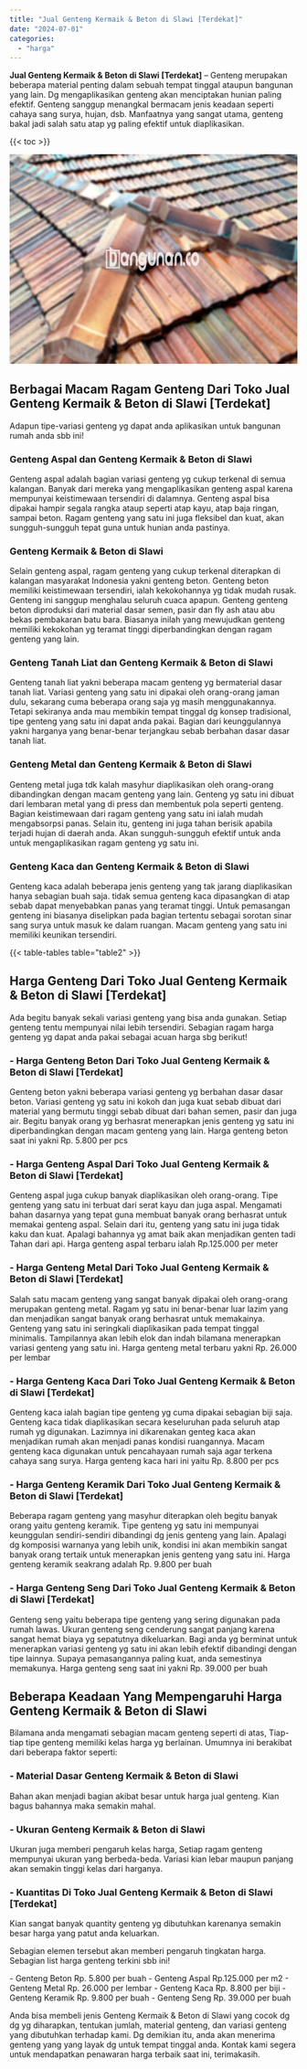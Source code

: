 ```yaml
---
title: "Jual Genteng Kermaik & Beton di Slawi [Terdekat]"
date: "2024-07-01"
categories: 
  - "harga"
---
```


**Jual Genteng Kermaik & Beton di Slawi \[Terdekat\]** – Genteng merupakan beberapa material penting dalam sebuah tempat tinggal ataupun bangunan yang lain. Dg mengaplikasikan genteng akan menciptakan hunian paling efektif. Genteng sanggup menangkal bermacam jenis keadaan seperti cahaya sang surya, hujan, dsb. Manfaatnya yang sangat utama, genteng bakal jadi salah satu atap yg paling efektif untuk diaplikasikan.

{{< toc >}}

![Jual Genteng Kermaik & Beton di Slawi [Terdekat]](/images/genteng-minimalis-murah28.png)

## Berbagai Macam Ragam Genteng Dari Toko Jual Genteng Kermaik & Beton di Slawi \[Terdekat\]

Adapun tipe-variasi genteng yg dapat anda aplikasikan untuk bangunan rumah anda sbb ini!

### Genteng Aspal dan Genteng Kermaik & Beton di Slawi

Genteng aspal adalah bagian variasi genteng yg cukup terkenal di semua kalangan. Banyak dari mereka yang mengaplikasikan genteng aspal karena mempunyai keistimewaan tersendiri di dalamnya. Genteng aspal bisa dipakai hampir segala rangka ataup seperti atap kayu, atap baja ringan, sampai beton. Ragam genteng yang satu ini juga fleksibel dan kuat, akan sungguh-sungguh tepat guna untuk hunian anda pastinya.

### Genteng Kermaik & Beton di Slawi

Selain genteng aspal, ragam genteng yang cukup terkenal diterapkan di kalangan masyarakat Indonesia yakni genteng beton. Genteng beton memiliki keistimewaan tersendiri, ialah kekokohannya yg tidak mudah rusak. Genteng ini sanggup menghalau seluruh cuaca apapun. Genteng genteng beton diproduksi dari material dasar semen, pasir dan fly ash atau abu bekas pembakaran batu bara. Biasanya inilah yang mewujudkan genteng memiliki kekokohan yg teramat tinggi diperbandingkan dengan ragam genteng yang lain.

### Genteng Tanah Liat dan Genteng Kermaik & Beton di Slawi

Genteng tanah liat yakni beberapa macam genteng yg bermaterial dasar tanah liat. Variasi genteng yang satu ini dipakai oleh orang-orang jaman dulu, sekarang cuma beberapa orang saja yg masih menggunakannya. Tetapi sekiranya anda mau membikin tempat tinggal dg konsep tradisional, tipe genteng yang satu ini dapat anda pakai. Bagian dari keunggulannya yakni harganya yang benar-benar terjangkau sebab berbahan dasar dasar tanah liat.

### Genteng Metal dan Genteng Kermaik & Beton di Slawi

Genteng metal juga tdk kalah masyhur diaplikasikan oleh orang-orang dibandingkan dengan macam genteng yang lain. Genteng yg satu ini dibuat dari lembaran metal yang di press dan membentuk pola seperti genteng. Bagian keistimewaan dari ragam genteng yang satu ini ialah mudah mengabsorpsi panas. Selain itu, genteng ini juga tahan berisik apabila terjadi hujan di daerah anda. Akan sungguh-sungguh efektif untuk anda untuk mengaplikasikan ragam genteng yg satu ini.

### Genteng Kaca dan Genteng Kermaik & Beton di Slawi

Genteng kaca adalah beberapa jenis genteng yang tak jarang diaplikasikan hanya sebagian buah saja. tidak semua genteng kaca dipasangkan di atap sebab dapat menyebabkan panas yang teramat tinggi. Untuk pemasangan genteng ini biasanya diselipkan pada bagian tertentu sebagai sorotan sinar sang surya untuk masuk ke dalam ruangan. Macam genteng yang satu ini memiliki keunikan tersendiri.

{{< table-tables table="table2" >}}

## Harga Genteng Dari Toko Jual Genteng Kermaik & Beton di Slawi \[Terdekat\]

Ada begitu banyak sekali variasi genteng yang bisa anda gunakan. Setiap genteng tentu mempunyai nilai lebih tersendiri. Sebagian ragam harga genteng yg dapat anda pakai sebagai acuan harga sbg berikut!

### \- Harga Genteng Beton Dari Toko Jual Genteng Kermaik & Beton di Slawi \[Terdekat\]

Genteng beton yakni beberapa variasi genteng yg berbahan dasar dasar beton. Variasi genteng yg satu ini kokoh dan juga kuat sebab dibuat dari material yang bermutu tinggi sebab dibuat dari bahan semen, pasir dan juga air. Begitu banyak orang yg berhasrat menerapkan jenis genteng yg satu ini diperbandingkan dengan macam genteng yang lain. Harga genteng beton saat ini yakni Rp. 5.800 per pcs

### \- Harga Genteng Aspal Dari Toko Jual Genteng Kermaik & Beton di Slawi \[Terdekat\]

Genteng aspal juga cukup banyak diaplikasikan oleh orang-orang. Tipe genteng yang satu ini terbuat dari serat kayu dan juga aspal. Mengamati bahan dasarnya yang tepat guna membuat banyak orang berhasrat untuk memakai genteng aspal. Selain dari itu, genteng yang satu ini juga tidak kaku dan kuat. Apalagi bahannya yg amat baik akan menjadikan genten tadi Tahan dari api. Harga genteng aspal terbaru ialah Rp.125.000 per meter

### \- Harga Genteng Metal Dari Toko Jual Genteng Kermaik & Beton di Slawi \[Terdekat\]

Salah satu macam genteng yang sangat banyak dipakai oleh orang-orang merupakan genteng metal. Ragam yg satu ini benar-benar luar lazim yang dan menjadikan sangat banyak orang berhasrat untuk memakainya. Genteng yang satu ini seringkali diaplikasikan pada tempat tinggal minimalis. Tampilannya akan lebih elok dan indah bilamana menerapkan variasi genteng yang satu ini. Harga genteng metal terbaru yakni Rp. 26.000 per lembar

### \- Harga Genteng Kaca Dari Toko Jual Genteng Kermaik & Beton di Slawi \[Terdekat\]

Genteng kaca ialah bagian tipe genteng yg cuma dipakai sebagian biji saja. Genteng kaca tidak diaplikasikan secara keseluruhan pada seluruh atap rumah yg digunakan. Lazimnya ini dikarenakan genteg kaca akan menjadikan rumah akan menjadi panas kondisi ruangannya. Macam genteng kaca digunakan untuk pencahayaan rumah saja agar terkena cahaya sang surya. Harga genteng kaca hari ini yaitu Rp. 8.800 per pcs

### \- Harga Genteng Keramik Dari Toko Jual Genteng Kermaik & Beton di Slawi \[Terdekat\]

Beberapa ragam genteng yang masyhur diterapkan oleh begitu banyak orang yaitu genteng keramik. Tipe genteng yg satu ini mempunyai keunggulan sendiri-sendiri dibandingi dg jenis genteng yang lain. Apalagi dg komposisi warnanya yang lebih unik, kondisi ini akan membikin sangat banyak orang tertaik untuk menerapkan jenis genteng yang satu ini. Harga genteng keramik seakrang adalah Rp. 9.800 per buah

### \- Harga Genteng Seng Dari Toko Jual Genteng Kermaik & Beton di Slawi \[Terdekat\]

Genteng seng yaitu beberapa tipe genteng yang sering digunakan pada rumah lawas. Ukuran genteng seng cenderung sangat panjang karena sangat hemat biaya yg sepatutnya dikeluarkan. Bagi anda yg berminat untuk menerapkan variasi genteng yg satu ini akan lebih efektif dibandingi dengan tipe lainnya. Supaya pemasangannya paling kuat, anda semestinya memakunya. Harga genteng seng saat ini yakni Rp. 39.000 per buah

## Beberapa Keadaan Yang Mempengaruhi Harga Genteng Kermaik & Beton di Slawi

Bilamana anda mengamati sebagian macam genteng seperti di atas, Tiap-tiap tipe genteng memiliki kelas harga yg berlainan. Umumnya ini berakibat dari beberapa faktor seperti:

### \- Material Dasar Genteng Kermaik & Beton di Slawi

Bahan akan menjadi bagian akibat besar untuk harga jual genteng. Kian bagus bahannya maka semakin mahal.

### \- Ukuran Genteng Kermaik & Beton di Slawi

Ukuran juga memberi pengaruh kelas harga, Setiap ragam genteng mempunyai ukuran yang berbeda-beda. Variasi kian lebar maupun panjang akan semakin tinggi kelas dari harganya.

### \- Kuantitas Di Toko Jual Genteng Kermaik & Beton di Slawi \[Terdekat\]

Kian sangat banyak quantity genteng yg dibutuhkan karenanya semakin besar harga yang patut anda keluarkan.

Sebagian elemen tersebut akan memberi pengaruh tingkatan harga. Sebagian list harga genteng terkini sbb ini!

\- Genteng Beton Rp. 5.800 per buah - Genteng Aspal Rp.125.000 per m2 - Genteng Metal Rp. 26.000 per lembar - Genteng Kaca Rp. 8.800 per biji - Genteng Keramik Rp. 9.800 per buah - Genteng Seng Rp. 39.000 per buah

Anda bisa membeli jenis Genteng Kermaik & Beton di Slawi yang cocok dg dg yg diharapkan, tentukan jumlah, material genteng, dan variasi genteng yang dibutuhkan terhadap kami. Dg demikian itu, anda akan menerima genteng yang yang layak dg untuk tempat tinggal anda. Kontak kami segera untuk mendapatkan penawaran harga terbaik saat ini, terimakasih.
